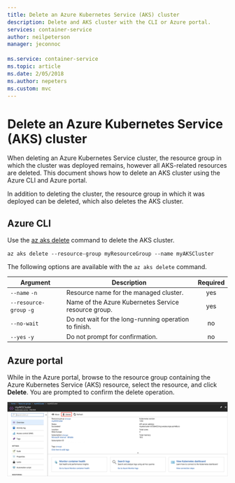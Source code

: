 ```yaml
---
title: Delete an Azure Kubernetes Service (AKS) cluster
description: Delete and AKS cluster with the CLI or Azure portal.
services: container-service
author: neilpeterson
manager: jeconnoc

ms.service: container-service
ms.topic: article
ms.date: 2/05/2018
ms.author: nepeters
ms.custom: mvc
---
```


# Delete an Azure Kubernetes Service (AKS) cluster

When deleting an Azure Kubernetes Service cluster, the resource group in which the cluster was deployed remains, however all AKS-related resources are deleted. This document shows how to delete an AKS cluster using the Azure CLI and Azure portal.

In addition to deleting the cluster, the resource group in which it was deployed can be deleted, which also deletes the AKS cluster.

## Azure CLI

Use the [az aks delete][az-aks-delete] command to delete the AKS cluster.

```azurecli-interactive
az aks delete --resource-group myResourceGroup --name myAKSCluster
```

The following options are available with the `az aks delete` command.

| Argument | Description | Required |
|---|---|:---:|
| `--name` `-n` | Resource name for the managed cluster. | yes |
| `--resource-group` `-g` | Name of the Azure Kubernetes Service resource group. | yes |
| `--no-wait` | Do not wait for the long-running operation to finish. | no |
| `--yes` `-y` | Do not prompt for confirmation. | no |

## Azure portal

While in the Azure portal, browse to the resource group containing the Azure Kubernetes Service (AKS) resource, select the resource, and click **Delete**. You are prompted to confirm the delete operation.

![Delete AKS cluster portal](media/container-service-delete-cluster/delete-aks-portal.png)

<!-- LINKS - internal -->
[az-aks-delete]: /cli/azure/aks?view=azure-cli-latest#az_aks_delete